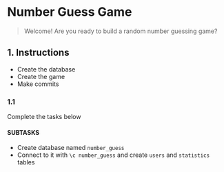 # Number Guess Game

> Welcome! Are you ready to build a random number guessing game?

## 1. Instructions

- Create the database
- Create the game
- Make commits

### 1.1

Complete the tasks below

#### SUBTASKS

- Create database named `number_guess`
- Connect to it with `\c number_guess` and create `users` and `statistics` tables

